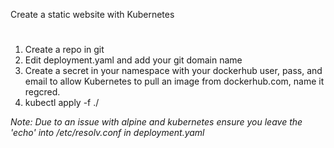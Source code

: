 Create a static website with Kubernetes
#
1. Create a repo in git
2. Edit deployment.yaml and add your git domain name
3. Create a secret in your namespace with your dockerhub user, pass, and email to allow Kubernetes to pull an image from dockerhub.com, name it regcred.
4. kubectl apply -f ./

*Note: Due to an issue with alpine and kubernetes ensure you leave the 'echo' into /etc/resolv.conf in deployment.yaml*
